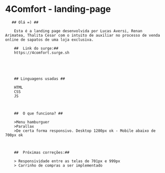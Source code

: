 # 4Comfort - landing-page


       ## Olá =) ## 

        Esta é a landing page desenvolvida por Lucas Aversi, Renan Arimatea, Thalita Cesar com o intuito de auxiliar no processo de venda online de sapatos de uma loja exclusiva.

        ##  Link do surge:## 
        https://4comfort.surge.sh





        ## Linguagens usadas ## 
        
        HTML
        CSS
        JS  



        ##  O que funciona? ## 

        >Menu hamburguer
        >Parallax
        >De certa forma responsivo. Desktop 1280px ok - Mobile abaixo de 700px ok



        ##  Próximas correções:## 

        > Responsividade entre as telas de 701px e 999px
        > Carrinho de compras a ser implementado
        
